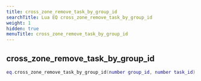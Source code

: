 ```yaml
---
title: cross_zone_remove_task_by_group_id
searchTitle: Lua EQ cross_zone_remove_task_by_group_id
weight: 1
hidden: true
menuTitle: cross_zone_remove_task_by_group_id
---
```

## cross_zone_remove_task_by_group_id
```lua
eq.cross_zone_remove_task_by_group_id(number group_id, number task_id) -- void
```